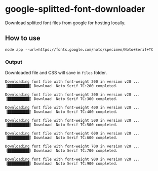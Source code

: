 # google-splitted-font-downloader
Download splitted font files from google for hosting locally.

## How to use
```
node app --url=https://fonts.google.com/noto/specimen/Noto+Serif+TC
```

### Output
Downloaded file and CSS will save in `files` folder.

```
Downloading font file with font-weight 200 in version v20 ...
[██████████] Download  Noto Serif TC:200 completed.

Downloading font file with font-weight 300 in version v20 ...
[██████████] Download  Noto Serif TC:300 completed.

Downloading font file with font-weight 400 in version v20 ...
[██████████] Download  Noto Serif TC:400 completed.

Downloading font file with font-weight 500 in version v20 ...
[██████████] Download  Noto Serif TC:500 completed.

Downloading font file with font-weight 600 in version v20 ...
[██████████] Download  Noto Serif TC:600 completed.

Downloading font file with font-weight 700 in version v20 ...
[██████████] Download  Noto Serif TC:700 completed.

Downloading font file with font-weight 900 in version v20 ...
[██████████] Download  Noto Serif TC:900 completed.
```
